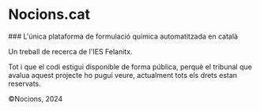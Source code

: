 # Nocions.cat

### L'única plataforma de formulació química automatitzada en català

Un treball de recerca de l'IES Felanitx.

Tot i que el codi estigui disponible de forma pública, perquè el tribunal que avalua aquest projecte ho pugui veure, actualment tots els drets estan reservats.

©​Nocions, 2024